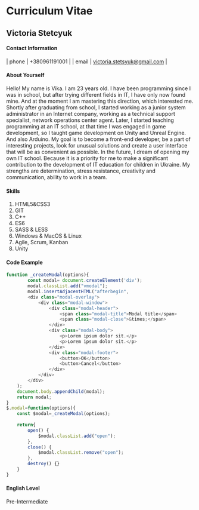 # Curriculum Vitae

## Victoria Stetcyuk

#### Contact Information

| phone | +380961191001 |
| email | victoria.stetsyuk@gmail.com |

#### About Yourself

Hello! My name is Vika. I am 23 years old. I have been programming since I was in school, but after trying different fields in IT, I have only now found mine. And at the moment I am mastering this direction, which interested me.
Shortly after graduating from school, I started working as a junior system administrator in an Internet company, working as a technical support specialist, network operations center agent. Later, I started teaching programming at an IT school, at that time I was engaged in game development, so I taught game development on Unity and Unreal Engine. And also Arduino.
My goal is to become a front-end developer, be a part of interesting projects, look for unusual solutions and create a user interface that will be as convenient as possible. In the future, I dream of opening my own IT school. Because it is a priority for me to make a significant contribution to the development of IT education for children in Ukraine. My strengths are determination, stress resistance, creativity and communication, ability to work in a team.

#### Skills

1. HTML5&CSS3
2. GIT
3. C++
4. ES6
5. SASS & LESS
6. Windows & MacOS & Linux
7. Agile, Scrum, Kanban
8. Unity

#### Code Example

```javascript
function _createModal(options){
        const modal= document.createElement('div');
        modal.classList.add("vmodal");
        modal.insertAdjacentHTML("afterbegin",
        <div class="modal-overlay">
            <div class="modal-window">
                <div class="modal-header">
                    <span class="modal-title">Modal title</span>
                    <span class="modal-close">&times;</span>
                </div>
                <div class="modal-body">
                    <p>Lorem ipsum dolor sit.</p>
                    <p>Lorem ipsum dolor sit.</p>
                </div>
                <div class="modal-footer">
                    <button>OK</button>
                    <button>Cancel</button>
                </div>
            </div>
        </div>
    );
    document.body.appendChild(modal);
    return modal;
}
$.modal=function(options){
    const $modal=_createModal(options);
    
    return{
        open() {
            $modal.classList.add("open");
        },
        close() {
            $modal.classList.remove("open");
        },
        destroy() {}
    }
} 
```

#### English Level

Pre-Intermediate
